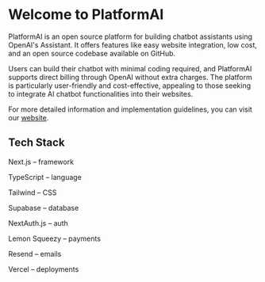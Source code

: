 # Welcome to PlatformAI

PlatformAI is an open source platform for building chatbot assistants using OpenAI's Assistant. It offers features like easy website integration, low cost, and an open source codebase available on GitHub.

Users can build their chatbot with minimal coding required, and PlatformAI supports direct billing through OpenAI without extra charges. The platform is particularly user-friendly and cost-effective, appealing to those seeking to integrate AI chatbot functionalities into their websites.

For more detailed information and implementation guidelines, you can visit our [website](https://platform-ai-ashen.vercel.app/).

## Tech Stack

Next.js – framework

TypeScript – language

Tailwind – CSS

Supabase – database

NextAuth.js – auth

Lemon Squeezy – payments

Resend – emails

Vercel – deployments
